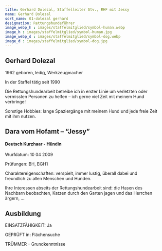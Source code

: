 ```yaml
---
title: Gerhard Dolezal, Staffelleiter Stv., RHF mit Jessy
name: Gerhard Dolezal
sort_name: 01-dolezal gerhard
designation: Rettungshundeführer
image_webp_h : images/staffelmitglied/symbol-human.webp
image_h : images/staffelmitglied/symbol-human.jpg
image_webp_d : images/staffelmitglied/symbol-dog.webp
image_d : images/staffelmitglied/symbol-dog.jpg
---
```

## Gerhard Dolezal
1962 geboren, ledig, Werkzeugmacher

In der Staffel tätig seit 1990

Die Rettungshundearbeit betreibe ich in erster Linie um verletzten oder vermissten Personen zu helfen – ich gerne viel Zeit mit meinem Hund verbringe!

Sonstige Hobbies: lange Spaziergänge mit meinem Hund und jede freie Zeit mit ihm nutzen.

## Dara vom Hofamt – “Jessy”
#### Deutsch Kurzhaar - Hündin
Wurfdatum: 10 04 2009

Prüfungen: BH, BGH1

Charaktereigenschaften: verspielt, immer lustig, überall dabei und freundlich zu allen Menschen und Hunden.

Ihre Interessen abseits der Rettungshundearbeit sind: die Hasen des Nachbarn beobachten, Katzen durch den Garten jagen und das Herrchen ärgern, …

## Ausbildung
EINSATZFÄHIGKEIT:  Ja

GEPRÜFT in: Flächensuche

TRÜMMER – Grundkenntnisse